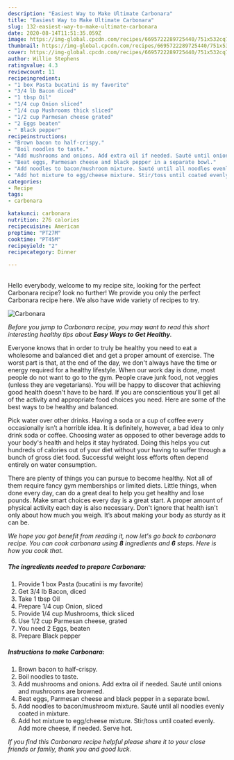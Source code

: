 ```yaml
---
description: "Easiest Way to Make Ultimate Carbonara"
title: "Easiest Way to Make Ultimate Carbonara"
slug: 132-easiest-way-to-make-ultimate-carbonara
date: 2020-08-14T11:51:35.059Z
image: https://img-global.cpcdn.com/recipes/6695722289725440/751x532cq70/carbonara-recipe-main-photo.jpg
thumbnail: https://img-global.cpcdn.com/recipes/6695722289725440/751x532cq70/carbonara-recipe-main-photo.jpg
cover: https://img-global.cpcdn.com/recipes/6695722289725440/751x532cq70/carbonara-recipe-main-photo.jpg
author: Willie Stephens
ratingvalue: 4.3
reviewcount: 11
recipeingredient:
- "1 box Pasta bucatini is my favorite"
- "3/4 lb Bacon diced"
- "1 tbsp Oil"
- "1/4 cup Onion sliced"
- "1/4 cup Mushrooms thick sliced"
- "1/2 cup Parmesan cheese grated"
- "2 Eggs beaten"
- " Black pepper"
recipeinstructions:
- "Brown bacon to half-crispy."
- "Boil noodles to taste."
- "Add mushrooms and onions. Add extra oil if needed. Sauté until onions and mushrooms are browned."
- "Beat eggs, Parmesan cheese and black pepper in a separate bowl."
- "Add noodles to bacon/mushroom mixture. Sauté until all noodles evenly coated in mixture."
- "Add hot mixture to egg/cheese mixture. Stir/toss until coated evenly. Add more cheese, if needed. Serve hot."
categories:
- Recipe
tags:
- carbonara

katakunci: carbonara 
nutrition: 276 calories
recipecuisine: American
preptime: "PT27M"
cooktime: "PT45M"
recipeyield: "2"
recipecategory: Dinner

---
```

<br>
Hello everybody, welcome to my recipe site, looking for the perfect Carbonara recipe? look no further! We provide you only the perfect Carbonara recipe here. We also have wide variety of recipes to try.
<br>


![Carbonara](https://img-global.cpcdn.com/recipes/6695722289725440/751x532cq70/carbonara-recipe-main-photo.jpg)

<i>Before you jump to Carbonara recipe, you may want to read this short interesting healthy tips about <strong>Easy Ways to Get Healthy</strong>.</i>

Everyone knows that in order to truly be healthy you need to eat a wholesome and balanced diet and get a proper amount of exercise. The worst part is that, at the end of the day, we don't always have the time or energy required for a healthy lifestyle. When our work day is done, most people do not want to go to the gym. People crave junk food, not veggies (unless they are vegetarians). You will be happy to discover that achieving good health doesn't have to be hard. If you are conscientious you'll get all of the activity and appropriate food choices you need. Here are some of the best ways to be healthy and balanced.

Pick water over other drinks. Having a soda or a cup of coffee every occasionally isn’t a horrible idea. It is definitely, however, a bad idea to only drink soda or coffee. Choosing water as opposed to other beverage adds to your body's health and helps it stay hydrated. Doing this helps you cut hundreds of calories out of your diet without your having to suffer through a bunch of gross diet food. Successful weight loss efforts often depend entirely on water consumption.

There are plenty of things you can pursue to become healthy. Not all of them require fancy gym memberships or limited diets. Little things, when done every day, can do a great deal to help you get healthy and lose pounds. Make smart choices every day is a great start. A proper amount of physical activity each day is also necessary. Don't ignore that health isn't only about how much you weigh. It’s about making your body as sturdy as it can be. 


<i>We hope you got benefit from reading it, now let's go back to carbonara recipe. You can cook carbonara using <strong>8</strong> ingredients and <strong>6</strong> steps. Here is how you cook that.
</i>

##### The ingredients needed to prepare Carbonara:

1. Provide 1 box Pasta (bucatini is my favorite)
1. Get 3/4 lb Bacon, diced
1. Take 1 tbsp Oil
1. Prepare 1/4 cup Onion, sliced
1. Provide 1/4 cup Mushrooms, thick sliced
1. Use 1/2 cup Parmesan cheese, grated
1. You need 2 Eggs, beaten
1. Prepare  Black pepper


##### Instructions to make Carbonara:

1. Brown bacon to half-crispy.
1. Boil noodles to taste.
1. Add mushrooms and onions. Add extra oil if needed. Sauté until onions and mushrooms are browned.
1. Beat eggs, Parmesan cheese and black pepper in a separate bowl.
1. Add noodles to bacon/mushroom mixture. Sauté until all noodles evenly coated in mixture.
1. Add hot mixture to egg/cheese mixture. Stir/toss until coated evenly. Add more cheese, if needed. Serve hot.


<i>If you find this Carbonara recipe helpful please share it to your close friends or family, thank you and good luck.</i>

